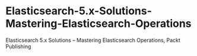 # Elasticsearch-5.x-Solutions-Mastering-Elasticsearch-Operations
Elasticsearch 5.x Solutions – Mastering Elasticsearch Operations, Packt Publishing
